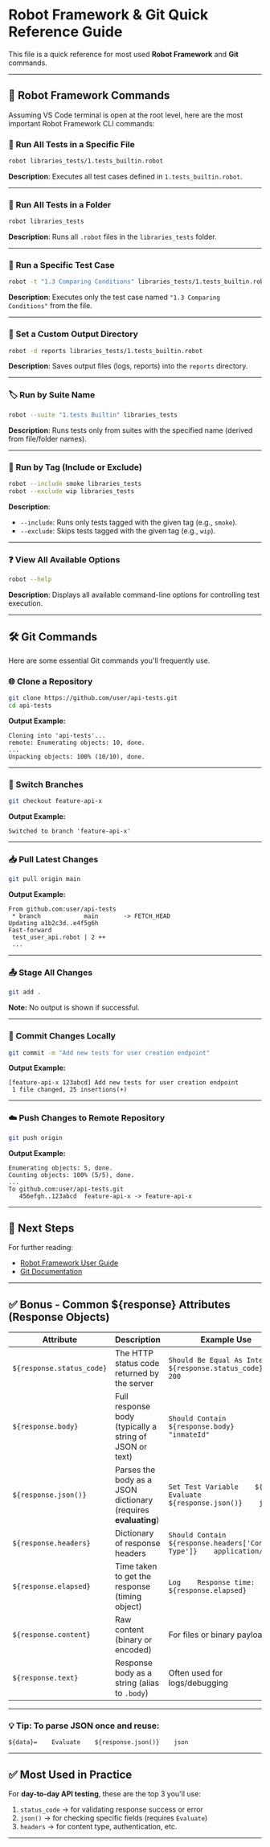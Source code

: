 # Robot Framework & Git Quick Reference Guide

This file is a quick reference for most used **Robot Framework** and **Git** commands. 


---

## 🤖 Robot Framework Commands

Assuming VS Code terminal is open at the root level, here are the most important Robot Framework CLI commands:

### 🔁 Run All Tests in a Specific File
```bash
robot libraries_tests/1.tests_builtin.robot
```
**Description**: Executes all test cases defined in `1.tests_builtin.robot`.

---

### 📂 Run All Tests in a Folder
```bash
robot libraries_tests
```
**Description**: Runs all `.robot` files in the `libraries_tests` folder.


---

### 🧪 Run a Specific Test Case
```bash
robot -t "1.3 Comparing Conditions" libraries_tests/1.tests_builtin.robot
```
**Description**: Executes only the test case named `"1.3 Comparing Conditions"` from the file.


---

### 📁 Set a Custom Output Directory
```bash
robot -d reports libraries_tests/1.tests_builtin.robot
```
**Description**: Saves output files (logs, reports) into the `reports` directory.


---

### 🏷️ Run by Suite Name
```bash
robot --suite "1.tests Builtin" libraries_tests
```
**Description**: Runs tests only from suites with the specified name (derived from file/folder names).


---

### 🎯 Run by Tag (Include or Exclude)
```bash
robot --include smoke libraries_tests
robot --exclude wip libraries_tests
```
**Description**:  
- `--include`: Runs only tests tagged with the given tag (e.g., `smoke`).  
- `--exclude`: Skips tests tagged with the given tag (e.g., `wip`).


---

### ❓ View All Available Options
```bash
robot --help
```
**Description**: Displays all available command-line options for controlling test execution.



---

## 🛠️ Git Commands

Here are some essential Git commands you'll frequently use.


### 🌐 Clone a Repository
```bash
git clone https://github.com/user/api-tests.git
cd api-tests
```
**Output Example:**
```
Cloning into 'api-tests'...
remote: Enumerating objects: 10, done.
...
Unpacking objects: 100% (10/10), done.
```


---

### 🔄 Switch Branches
```bash
git checkout feature-api-x
```
**Output Example:**
```
Switched to branch 'feature-api-x'
```


---

### 📥 Pull Latest Changes
```bash
git pull origin main
```
**Output Example:**
```
From github.com:user/api-tests
 * branch            main       -> FETCH_HEAD
Updating a1b2c3d..e4f5g6h
Fast-forward
 test_user_api.robot | 2 ++
 ...
```


---

### 📤 Stage All Changes
```bash
git add .
```
**Note:** No output is shown if successful.


---

### 💾 Commit Changes Locally
```bash
git commit -m "Add new tests for user creation endpoint"
```
**Output Example:**
```
[feature-api-x 123abcd] Add new tests for user creation endpoint
 1 file changed, 25 insertions(+)
```


---

### ☁️ Push Changes to Remote Repository
```bash
git push origin
```
**Output Example:**
```
Enumerating objects: 5, done.
Counting objects: 100% (5/5), done.
...
To github.com:user/api-tests.git
   456efgh..123abcd  feature-api-x -> feature-api-x
```


---

## 📘 Next Steps

For further reading:
- [Robot Framework User Guide](https://robotframework.org/robotframework/)
- [Git Documentation](https://git-scm.com/book/en/v2)


---


## ✅ Bonus - Common ${response} Attributes (Response Objects)


| Attribute                 | Description                                                | Example Use                                                                 |
| ------------------------- | ---------------------------------------------------------- | --------------------------------------------------------------------------- |
| `${response.status_code}` | The HTTP status code returned by the server                | `Should Be Equal As Integers    ${response.status_code}    200`             |
| `${response.body}`        | Full response body (typically a string of JSON or text)    | `Should Contain    ${response.body}    "inmateId"`                          |
| `${response.json()}`      | Parses the body as a JSON dictionary (requires **evaluating**) | `Set Test Variable    ${json}    Evaluate    ${response.json()}    json`    |
| `${response.headers}`     | Dictionary of response headers                             | `Should Contain    ${response.headers['Content-Type']}    application/json` |
| `${response.elapsed}`     | Time taken to get the response (timing object)             | `Log    Response time: ${response.elapsed}`                                 |
| `${response.content}`     | Raw content (binary or encoded)                            | For files or binary payloads                                                |
| `${response.text}`        | Response body as a string (alias to `.body`)               | Often used for logs/debugging                                               |


---


### **💡 Tip:** To parse JSON once and reuse:

```robot
${data}=    Evaluate    ${response.json()}    json
```


---

## ✅ **Most Used in Practice**

For **day-to-day API testing**, these are the top 3 you'll use:

1. `status_code` → for validating response success or error
2. `json()` → for checking specific fields (requires `Evaluate`)
3. `headers` → for content type, authentication, etc.



---

